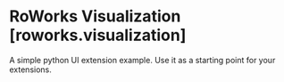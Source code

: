 # RoWorks Visualization [roworks.visualization]

A simple python UI extension example. Use it as a starting point for your extensions.
